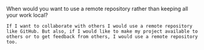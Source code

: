 When would you want to use a remote repository rather than keeping all your
work local?

    If I want to collaborate with others I would use a remote repository
    like GitHub. But also, if I would like to make my project available to
    others or to get feedback from others, I would use a remote repository
    too.

